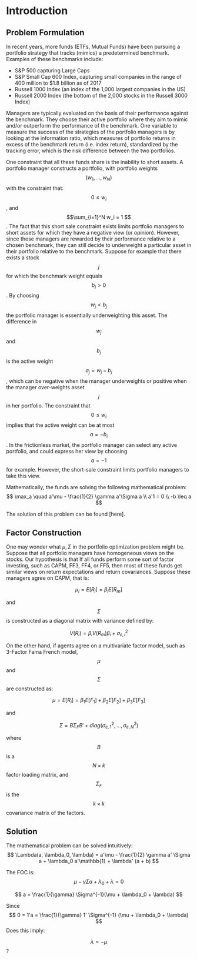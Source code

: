 # Introduction

## Problem Formulation 

In recent years, more funds (ETFs, Mutual Funds) have been pursuing a portfolio strategy that tracks (mimics) a predetermined benchmark. Examples of these benchmarks include:


- S&P 500 capturing Large Caps
- S&P Small Cap  600 Index, capturing small companies in the range of $400$ million to ​$1.8 billion as of 2017 
- Russell 1000 Index  (an index of the 1,000 largest companies in the US)
- Russell 2000 Index (the bottom of the 2,000 stocks in the Russell 3000 Index)

Managers are typically evaluated on the basis of their performance against the benchmark. They choose their active portfolio where they aim to mimic and/or outperform the performance of the benchmark. One variable to measure the success of the strategies of the portfolio managers is by looking at the information ratio, which measures of portfolio returns in excess of the benchmark return (i.e. index return), standardized by the tracking error, which is the risk difference between the two portfolios. 

One constraint that all these funds share is the inability to short assets. A portfolio manager constructs a portfolio, with portfolio weights $$(w_1, ..., w_N)$$ with the constraint that: $$ 0 \leq w_i$$, and $$\sum_{i=1}^N w_i = 1 $$ . The fact that this short sale constraint exists limits portfolio managers to short assets for which they have a negative view (or opinion). However, since these managers are rewarded by their performance relative to a chosen benchmark, they can still decide to underweight a particular asset in their portfolio relative to the benchmark. Suppose for example that there exists a stock $$j$$ for which the benchmark weight equals $$b_j > 0$$. By choosing $$w_j < b_j$$ the portfolio manager is essentially underweighting this asset. The difference in $$w_j$$ and $$b_j$$ is the active weight $$a_j = w_j - b_j$$, which can be negative when the manager underweights or positive when the manager over-weights asset $$j$$ in her portfolio. The constraint that $$0 \leq w_i$$ implies that the active weight can be at most $$a = -b_i$$ . In the frictionless market, the portfolio manager can select any active portfolio, and could express her view by choosing $$a = -1$$ for example. However, the short-sale constraint limits portfolio managers to take this view.

Mathematically, the funds are solving the following mathematical problem:
$$
\max_a \quad a'\mu - \frac{1}{2} \gamma a'\Sigma a \\
a'1  = 0 \\
 -b \leq a
$$

The solution of this problem can be found [here].



## Factor Construction

One may wonder what $\mu, \Sigma$ in the portfolio optimization problem might be. Suppose that all portfolio managers have homogeneous views on the stocks. Our hypothesis is that If all funds perform some sort of factor investing, such as CAPM, FF3, FF4, or FF5, then most of these funds get similar views on return expectations and return covariances. Suppose these managers agree on CAPM, that is:

$$ \mu_i = E[R_i] = \beta_i E[R_m] $$

and $$\Sigma$$ is constructed as a diagonal matrix with variance defined by:

$$V(R_i) = \beta_i V(R_m) \beta_i + \sigma^2_{\varepsilon,i}$$

On the other hand, if agents agree on a multivariate factor model, such as 3-Factor Fama French model, $$\mu$$ and $$\Sigma$$ are constructed as:

$$\mu = E[R_i] = \beta_1 E[F_1] + \beta_2 E[F_2] + \beta_3 E[F_3]​$$

and 

$$\Sigma = B \Sigma_F B' + diag(\sigma^2_{\varepsilon, 1}, ..., \sigma^2_{\varepsilon, N}) $$

where $$B$$ is a $$N \times k$$ factor loading matrix, and $$\Sigma_F$$ is the $$k \times k$$  covariance matrix of the factors.

## Solution

The mathematical problem can be solved intuitively:
$$
\Lambda(a, \lambda_0, \lambda) = a'\mu - \frac{1}{2} \gamma a' \Sigma a + \lambda_0 a'\mathbb{1} + \lambda' (a + b)
$$


The FOC is:
$$
\mu - \gamma\Sigma a + \lambda_0 + \lambda = 0
$$

$$
a = \frac{1}{\gamma} \Sigma^{-1}(\mu + \lambda_0 + \lambda)
$$

Since 
$$
0 = 1'a  = \frac{1}{\gamma} 1' \Sigma^{-1} (\mu + \lambda_0 + \lambda)
$$
Does this imply:

$$\lambda = -\mu$$ ?

